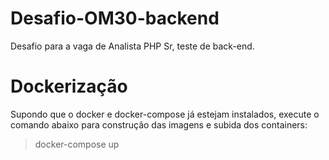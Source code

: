 # Desafio-OM30-backend

Desafio para a vaga de Analista PHP Sr, teste de back-end.


# Dockerização
Supondo que o docker e docker-compose já estejam instalados, execute o comando abaixo para construção das imagens e subida dos containers:

> docker-compose up

